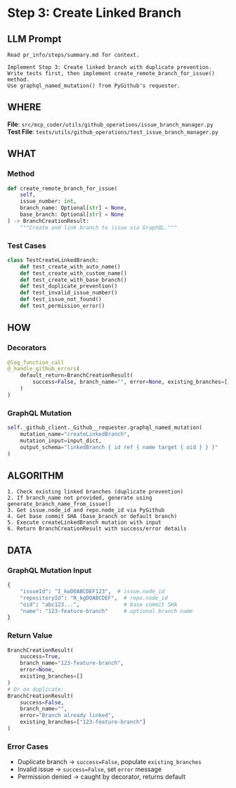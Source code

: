 # Step 3: Create Linked Branch

## LLM Prompt
```
Read pr_info/steps/summary.md for context.

Implement Step 3: Create linked branch with duplicate prevention.
Write tests first, then implement create_remote_branch_for_issue() method.
Use graphql_named_mutation() from PyGithub's requester.
```

## WHERE
**File**: `src/mcp_coder/utils/github_operations/issue_branch_manager.py`  
**Test File**: `tests/utils/github_operations/test_issue_branch_manager.py`

## WHAT

### Method
```python
def create_remote_branch_for_issue(
    self,
    issue_number: int,
    branch_name: Optional[str] = None,
    base_branch: Optional[str] = None
) -> BranchCreationResult:
    """Create and link branch to issue via GraphQL."""
```

### Test Cases
```python
class TestCreateLinkedBranch:
    def test_create_with_auto_name()
    def test_create_with_custom_name()
    def test_create_with_base_branch()
    def test_duplicate_prevention()
    def test_invalid_issue_number()
    def test_issue_not_found()
    def test_permission_error()
```

## HOW

### Decorators
```python
@log_function_call
@_handle_github_errors(
    default_return=BranchCreationResult(
        success=False, branch_name="", error=None, existing_branches=[]
    )
)
```

### GraphQL Mutation
```python
self._github_client._Github__requester.graphql_named_mutation(
    mutation_name="createLinkedBranch",
    mutation_input=input_dict,
    output_schema="linkedBranch { id ref { name target { oid } } }"
)
```

## ALGORITHM

```
1. Check existing linked branches (duplicate prevention)
2. If branch_name not provided, generate using generate_branch_name_from_issue()
3. Get issue.node_id and repo.node_id via PyGithub
4. Get base commit SHA (base_branch or default branch)
5. Execute createLinkedBranch mutation with input
6. Return BranchCreationResult with success/error details
```

## DATA

### GraphQL Mutation Input
```python
{
    "issueId": "I_kwDOABCDEF123",  # issue.node_id
    "repositoryId": "R_kgDOABCDEF",  # repo.node_id
    "oid": "abc123...",              # base commit SHA
    "name": "123-feature-branch"     # optional branch name
}
```

### Return Value
```python
BranchCreationResult(
    success=True,
    branch_name="123-feature-branch",
    error=None,
    existing_branches=[]
)
# Or on duplicate:
BranchCreationResult(
    success=False,
    branch_name="",
    error="Branch already linked",
    existing_branches=["123-feature-branch"]
)
```

### Error Cases
- Duplicate branch → `success=False`, populate `existing_branches`
- Invalid issue → `success=False`, set `error` message
- Permission denied → caught by decorator, returns default
